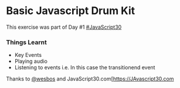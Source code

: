 # Basic Javascript Drum Kit

This exercise was part of Day \#1 [#JavaScript30](https://twitter.com/hashtag/JavaScript30?src=hash)

### Things Learnt
- Key Events
- Playing audio
- Listening to events i.e. In this case the transitionend event

Thanks to [@wesbos](https://twitter.com/wesbos) and JavaScript30.com[https://JAvascript30.com
